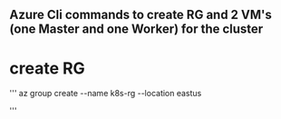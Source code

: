 ## Azure Cli commands to create RG and 2 VM's (one Master and one Worker) for the cluster

# create RG
''' 
az group create --name k8s-rg --location eastus

'''